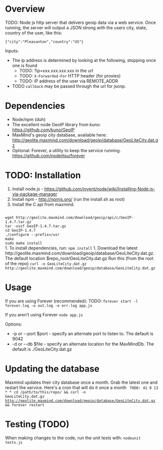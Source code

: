 Overview
=================
TODO: Node js http server that delivers geoip data via a web service. Once running, the server will
output a JSON strong with the users city, state, country of the user, like this:

<code>{"city":"Pleasanton","country":"US"}</code>

Inputs:
* The ip address is determined by looking at the following, stopping once one is found
    * TODO: ?ip=xxx.xxx.xxx.xxx in the url
    * TODO: <code>X-Forwarded-For</code> HTTP header (for proxies)
    * TODO: IP address of the user via REMOTE_ADDR
* TODO <code>callback</code> may be passed through the url for jsonp.


Dependencies
=================
* Node/npm (duh)
* The excellent node GeoIP library from kuno: https://github.com/kuno/GeoIP
* MaxMind's geoip city database, available here:
http://geolite.maxmind.com/download/geoip/database/GeoLiteCity.dat.gz
* Optional: Forever, a utility to keep the service running. https://github.com/nodejitsu/forever


TODO: Installation
=================
1. Install node.js - https://github.com/joyent/node/wiki/Installing-Node.js-via-package-manager
1. Install npm - http://npmjs.org/ (run the install.sh as root)
1. Install the C api from maxmind.
<code>
wget http://geolite.maxmind.com/download/geoip/api/c/GeoIP-1.4.7.tar.gz
tar -xvzf GeoIP-1.4.7.tar.gz
cd GeoIP-1.4.7
./configure --prefix=/usr
make
sudo make install
</code>
1. To install dependencies, run:
    <code>npm install</code>
1. Download the latest http://geolite.maxmind.com/download/geoip/database/GeoLiteCity.dat.gz. The default location $repo_root/GeoLiteCity.dat.gz
Run this (from the root of the repo)
<code>curl -o GeoLiteCity.dat.gz http://geolite.maxmind.com/download/geoip/database/GeoLiteCity.dat.gz</code>


Usage
=================
If you are using Forever (recommended):
TODO: <code>forever start -l forever.log -o out.log -e err.log app.js</code>

If you aren't using Forever
<code>node app.js</code>

Options:
* -p or --port $port - specify an alternate port to listen to. The default is 9042
* -d or --db $file - specify an alternate location for the MaxMindDb. The default is ./GeoLiteCity.dat.gz


Updating the database
=================
Maxmind updates their city database once a month. Grab the latest one and restart the service. Here's a cron that will do it once a month
<code>
TODO: 42 0 13 * * cd /path/to/this/repo/ && curl -o GeoLiteCity.dat.gz http://geolite.maxmind.com/download/geoip/database/GeoLiteCity.dat.gz && forever restart
</code>


Testing (TODO)
=================
When making changes to the code, run the unit tests with:
<code>nodeunit tests.js</code>
